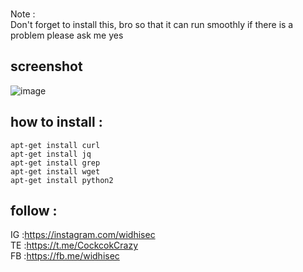 <br>Note :</br>
Don't forget to install this, bro so that it can run smoothly
if there is a problem please ask me yes<br>
## screenshot
![image](https://raw.githubusercontent.com/widhisec/soundcloud-downloader/master/SS.png)
## how to install :
```
apt-get install curl
apt-get install jq
apt-get install grep
apt-get install wget
apt-get install python2
```
## follow :
IG :https://instagram.com/widhisec</br>
TE :https://t.me/CockcokCrazy</br>
FB :https://fb.me/widhisec</br>
